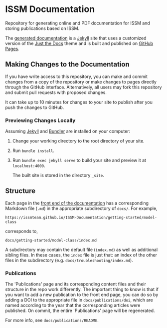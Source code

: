 # ISSM Documentation
Repository for generating online and PDF documentation for ISSM and storing publications based on ISSM.

The [generated documentation](https://issmteam.github.io/ISSM-Documentation/) is a [Jekyll] site that uses a customized version of the [Just the Docs] theme and is built and published on [GitHub Pages].

## Making Changes to the Documentation
If you have write access to this repository, you can make and commit changes from a copy of the repository or make changes to pages directly through the GitHub interface. Alternatively, all users may fork this repository and submit pull requests with proposed changes.

It can take up to 10 minutes for changes to your site to publish after you push the changes to GitHub.

### Previewing Changes Locally
Assuming [Jekyll] and [Bundler] are installed on your computer:

1.  Change your working directory to the root directory of your site.

2.  Run `bundle install`.

3.  Run `bundle exec jekyll serve` to build your site and preview it at `localhost:4000`.

    The built site is stored in the directory `_site`.

## Structure
Each page in the [front end of the documentation](https://issmteam.github.io/ISSM-Documentation/) has a corresponding Markdown file (`.md`) in the appropriate subdirectory of `docs/`. For example,
````
https://issmteam.github.io/ISSM-Documentation/getting-started/model-class
````
corresponds to,
````
docs/getting-started/model-class/index.md
````
A subdirectory may contain the default file (`index.md`) as well as additional sibling files. In these cases, the `index` file is just that: an index of the other files in the subdirectory (e.g. `docs/troubleshooting/index.md`).

### Publications
The 'Publications' page and its corresponding content files and their structure in the repo work differently. The important thing to know is that if you want to add a new publication to the front end page, you can do so by adding a DOI to the appropriate file in `docs/publications/doi`, which are named according to the year that the corresponding articles were published. On commit, the entire 'Publications' page will be regenerated.

For more info, see `docs/publications/README`.

<!--- Reference-style Links --->
[Jekyll]: https://jekyllrb.com
[Just the Docs]: https://just-the-docs.github.io/just-the-docs/
[GitHub Pages]: https://docs.github.com/en/pages
[Bundler]: https://bundler.io

